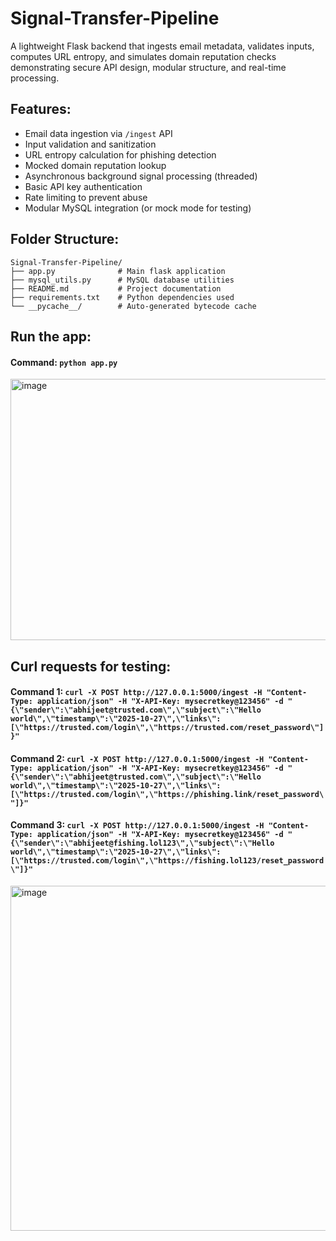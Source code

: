 # Signal-Transfer-Pipeline
A lightweight Flask backend that ingests email metadata, validates inputs, computes URL entropy, and simulates domain reputation checks demonstrating secure API design, modular structure, and real-time processing.

## Features:
- Email data ingestion via `/ingest` API
- Input validation and sanitization
- URL entropy calculation for phishing detection
- Mocked domain reputation lookup
- Asynchronous background signal processing (threaded)
- Basic API key authentication
- Rate limiting to prevent abuse
- Modular MySQL integration (or mock mode for testing)

## Folder Structure:

```
Signal-Transfer-Pipeline/
├── app.py              # Main flask application
├── mysql_utils.py      # MySQL database utilities
├── README.md           # Project documentation
├── requirements.txt    # Python dependencies used
└── __pycache__/        # Auto-generated bytecode cache
```

## Run the app:
#### Command: ```python app.py```
<img width="1582" height="418" alt="image" src="https://github.com/user-attachments/assets/66f226f2-f6ab-43ac-aa7b-9911dd199fcc" />

## Curl requests for testing:
#### Command 1: ```curl -X POST http://127.0.0.1:5000/ingest -H "Content-Type: application/json" -H "X-API-Key: mysecretkey@123456" -d "{\"sender\":\"abhijeet@trusted.com\",\"subject\":\"Hello world\",\"timestamp\":\"2025-10-27\",\"links\":[\"https://trusted.com/login\",\"https://trusted.com/reset_password\"]}"```
#### Command 2: ```curl -X POST http://127.0.0.1:5000/ingest -H "Content-Type: application/json" -H "X-API-Key: mysecretkey@123456" -d "{\"sender\":\"abhijeet@trusted.com\",\"subject\":\"Hello world\",\"timestamp\":\"2025-10-27\",\"links\":[\"https://trusted.com/login\",\"https://phishing.link/reset_password\"]}"```
#### Command 3: ```curl -X POST http://127.0.0.1:5000/ingest -H "Content-Type: application/json" -H "X-API-Key: mysecretkey@123456" -d "{\"sender\":\"abhijeet@fishing.lol123\",\"subject\":\"Hello world\",\"timestamp\":\"2025-10-27\",\"links\":[\"https://trusted.com/login\",\"https://fishing.lol123/reset_password\"]}"```

<img width="1590" height="552" alt="image" src="https://github.com/user-attachments/assets/4048093a-bf52-452d-a738-32116c25a6a3" />
